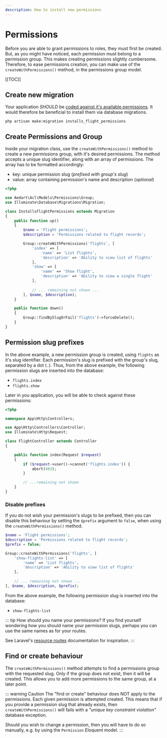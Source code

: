 ```yaml
---
description: How to install new permissions
---
```


# Permissions

Before you are able to grant permissions to roles, they must first be created. But, as you might have noticed, each permission must belong to a permission group.
This makes creating permissions slightly cumbersome. Therefore, to ease permissions creation, you can make use of the `createWithPermissions()` method, in the permissions group model.

[[TOC]]

## Create new migration

Your application _SHOULD_ be [coded against it's available permissions](https://spatie.be/docs/laravel-permission/v4/best-practices/roles-vs-permissions).
It would therefore be beneficial to install them via database migrations.

```shell
php artisan make:migration installs_flight_permissions
```

## Create Permissions and Group

Inside your migration class, use the `createWithPermissions()` method to create a new permissions group, with it's desired permissions.
The method accepts a unique slug identifier, along with an array of permissions. The array has to be formatted accordingly:

* key: unique permission slug (_prefixed with group's slug_)
* value: array containing permission's name and description (_optional_)

```php
<?php

use Aedart\Acl\Models\Permissions\Group;
use Illuminate\Database\Migrations\Migration;

class InstallsFlightPermissions extends Migration
{
    public function up()
    {
        $name = 'Flight permissions'; 
        $description = 'Permissions related to flight records';

        Group::createWithPermissions('flights', [
            'index' => [
                'name' => 'List flights',
                'description' => 'Ability to view list of flights'
            ],
            'show' => [
                'name' => 'Show flight',
                'description' => 'Ability to view a single flight'
            ],
            
            // ... remaining not shown ...
        ], $name, $description);
    }

    public function down()
    {
        Group::findBySlugOrFail('flights')->forceDelete();
    }
}
```

## Permission slug prefixes

In the above example, a new permission group is created, using `flights` as it's slug identifier. Each permission's slug is prefixed with the group's slug, separated by a dot (`.`).
Thus, from the above example, the following permission slugs are inserted into the database:

* `flights.index`
* `flights.show`

Later in you application, you will be able to check against these permissions:

```php
<?php

namespace App\Http\Controllers;

use App\Http\Controllers\Controller;
use Illuminate\Http\Request;

class FlightController extends Controller
{

    public function index(Request $request)
    {
        if ($request->user()->cannot('flights.index')) {
            abort(403);
        }

        // ...remaining not shown
    }
}
```

### Disable prefixes

If you do not wish your permission's slugs to be prefixed, then you can disable this behaviour by setting the `$prefix` argument to `false`, when using the `createWithPermissions()` method.

```php
$name = 'Flight permissions'; 
$description = 'Permissions related to flight records';
$prefix = false;

Group::createWithPermissions('flights', [
    'show-flights-list' => [
        'name' => 'List flights',
        'description' => 'Ability to view list of flights'
    ],
    
    // ... remaining not shown ...
], $name, $description, $prefix);
```

From the above example, the following permission slug is inserted into the database:

* `show-flights-list`

::: tip How should you name your permissions?
If you find yourself wondering how you should name your permission slugs, perhaps you can use the same names as for your routes.

See Laravel's [resource routes](https://laravel.com/docs/10.x/controllers#actions-handled-by-resource-controller) documentation for inspiration.
:::

## Find or create behaviour

The `createWithPermissions()` method attempts to find a permissions group with the requested slug. Only if the group does not exist, then it will be created.
This allows you to add more permissions to the same group, at a later point.

::: warning Caution
The "find or create" behaviour does NOT apply to the permissions. Each given permission is attempted created.
This means that if you provide a permission slug that already exists, then `createWithPermissions()` will fails with a _"unique key constraint violation"_ database exception.

Should you wish to change a permission, then you will have to do so manually, e.g. by using the `Permission` Eloquent model. 
:::
